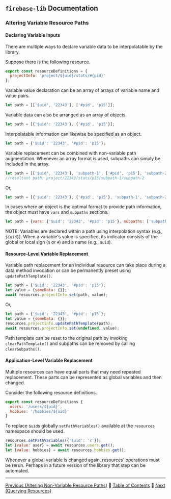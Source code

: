 ## `firebase-lib` Documentation

### Altering Variable Resource Paths

#### Declaring Variable Inputs

There are multiple ways to declare variable data to be interpolatable by the
library.

Suppose there is the following resource.

```javascript
export const resourceDefinitions = {
  projectInfo: 'project/${uid}/stats/#{pid}'
};
```

Variable value declaration can be an array of arrays of variable name and value
pairs.

```javascript
let path = [['$uid', '22343'], ['#pid', 'p15']];
```

Variable data can also be arranged as an array of objects.

```javascript
let path = [{'$uid': '22343'}, {'#pid', 'p15'}];
```

Interpolatable information can likewise be specified as an object.

```javascript
let path = {'$uid': '22343', '#pid': 'p15'};
```

Variable replacement can be combined with non-variable path augmentation.
Whenever an array format is used, subpaths can simply be included in the array.

```javascript
let path = [['$uid', '22343'], 'subpath-1', ['#pid', 'p15'], 'subpath-2'];
//resultant path: project/22343/stats/p15/subpath-1/subpath-2
```

Or,

```javascript
let path = [{'$uid': '22343'}, {'#pid', 'p15'}, 'subpath-1', 'subpath-2'];
```

In cases where an object is the optimal format to provide path information, the
object must have `vars` and `subpaths` sections.

```javascript
let path = {vars: {'$uid': '22343', '#pid': 'p15'}, subpaths: ['subpath-1', 'subpath-2']};
```

NOTE: Variables are declared within a path using interpolation syntax
(e.g., `${uid}`).  When a variable's value is specified, its indicator consists
of the global or local sign (`$` or `#`) and a name (e.g., `$uid`).

#### Resource-Level Variable Replacement

Variable path replacement for an individual resource can take place during a
data method invocation or can be permanently preset using `updatePathTemplate()`.

```javascript
let path = {'$uid': '22343', '#pid': 'p15'};
let value = {someData: {}};
await resources.projectInfo.set(path, value);
```

Or,

```javascript
let path = {'$uid': '22343', '#pid': 'p15'};
let value = {someData: {}};
resources.projectInfo.updatePathTemplate(path);
await resources.projectInfo.set(undefined, value);
```

Path template can be reset to the original path by invoking
`clearPathTemplate()` and subpaths can be removed by calling `clearSubpaths()`.

#### Application-Level Variable Replacement

Multiple resources can have equal parts that may need repeated replacement.
These parts can be represented as global variables and then changed.

Consider the following resource definitions.

```javascript
export const resourceDefinitions {
  users: '/users/${uid}',
  hobbies: '/hobbies/${uid}'
}
```

To replace `$uid`s globally `setPathVariables()` available at the `resources`
namespace should be used.

```javascript
resources.setPathVariables({'$uid': 'c'});
let {value: user} = await resources.users.get();
let {value: hobbies} = await resources.hobbies.get();
```

Whenever a global variable is changed again, resources' operations must be
rerun.  Perhaps in a future version of the library that step can be automated.

---

[Previous (Altering Non-Variable Resource Paths)](./09-altering-non-variable-resource-paths.md) :palm_tree:
[Table of Contents](../README.md) :palm_tree:
[Next (Querying Resources)](./11-querying-resources.md)
